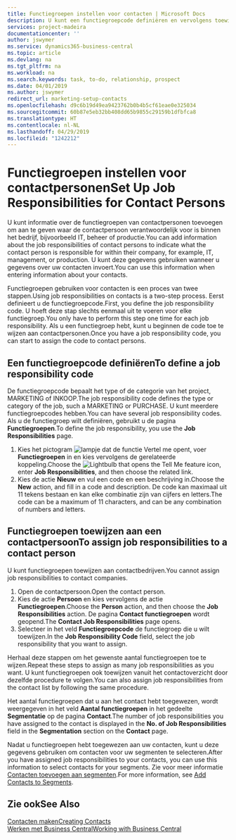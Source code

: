 ```yaml
---
title: Functiegroepen instellen voor contacten | Microsoft Docs
description: U kunt een functiegroepcode definiëren en vervolgens toewijzen aan een contact om de taken aan te geven waarvoor uw contact verantwoordelijk is in hun bedrijf, bijvoorbeeld, IT of productie.
services: project-madeira
documentationcenter: ''
author: jswymer
ms.service: dynamics365-business-central
ms.topic: article
ms.devlang: na
ms.tgt_pltfrm: na
ms.workload: na
ms.search.keywords: task, to-do, relationship, prospect
ms.date: 04/01/2019
ms.author: jswymer
redirect_url: marketing-setup-contacts
ms.openlocfilehash: d9c6b19d49ea9423762b0b4b5cf61eae0e325034
ms.sourcegitcommit: 60b87e5eb32bb408dd65b9855c29159b1dfbfca8
ms.translationtype: HT
ms.contentlocale: nl-NL
ms.lasthandoff: 04/29/2019
ms.locfileid: "1242212"
---
```

# <a name="set-up-job-responsibilities-for-contact-persons"></a><span data-ttu-id="9e01f-103">Functiegroepen instellen voor contactpersonen</span><span class="sxs-lookup"><span data-stu-id="9e01f-103">Set Up Job Responsibilities for Contact Persons</span></span>
<span data-ttu-id="9e01f-104">U kunt informatie over de functiegroepen van contactpersonen toevoegen om aan te geven waar de contactpersoon verantwoordelijk voor is binnen het bedrijf, bijvoorbeeld IT, beheer of productie.</span><span class="sxs-lookup"><span data-stu-id="9e01f-104">You can add information about the job responsibilities of contact persons to indicate what the contact person is responsible for within their company, for example, IT, management, or production.</span></span> <span data-ttu-id="9e01f-105">U kunt deze gegevens gebruiken wanneer u gegevens over uw contacten invoert.</span><span class="sxs-lookup"><span data-stu-id="9e01f-105">You can use this information when entering information about your contacts.</span></span>

<span data-ttu-id="9e01f-106">Functiegroepen gebruiken voor contacten is een proces van twee stappen.</span><span class="sxs-lookup"><span data-stu-id="9e01f-106">Using job responsibilities on contacts is a two-step process.</span></span> <span data-ttu-id="9e01f-107">Eerst definieert u de functiegroepcode.</span><span class="sxs-lookup"><span data-stu-id="9e01f-107">First, you define the job responsibility code.</span></span> <span data-ttu-id="9e01f-108">U hoeft deze stap slechts eenmaal uit te voeren voor elke functiegroep.</span><span class="sxs-lookup"><span data-stu-id="9e01f-108">You only have to perform this step one time for each job responsibility.</span></span> <span data-ttu-id="9e01f-109">Als u een functiegroep hebt, kunt u beginnen de code toe te wijzen aan contactpersonen.</span><span class="sxs-lookup"><span data-stu-id="9e01f-109">Once you have a job responsibility code, you can start to assign the code to contact persons.</span></span>

## <a name="to-define-a-job-responsibility-code"></a><span data-ttu-id="9e01f-110">Een functiegroepcode definiëren</span><span class="sxs-lookup"><span data-stu-id="9e01f-110">To define a job responsibility code</span></span>
<span data-ttu-id="9e01f-111">De functiegroepcode bepaalt het type of de categorie van het project, MARKETING of INKOOP.</span><span class="sxs-lookup"><span data-stu-id="9e01f-111">The job responsibility code defines the type or category of the job, such a MARKETING or PURCHASE.</span></span> <span data-ttu-id="9e01f-112">U kunt meerdere functiegroepcodes hebben.</span><span class="sxs-lookup"><span data-stu-id="9e01f-112">You can have several job responsibility codes.</span></span> <span data-ttu-id="9e01f-113">Als u de functiegroep wilt definiëren, gebruikt u de pagina **Functiegroepen**.</span><span class="sxs-lookup"><span data-stu-id="9e01f-113">To define the job responsibility, you use the **Job Responsibilities** page.</span></span>

1. <span data-ttu-id="9e01f-114">Kies het pictogram ![lampje dat de functie Vertel me opent](media/ui-search/search_small.png "Vertel me wat u wilt doen"), voer **Functiegroepen** in en kies vervolgens de gerelateerde koppeling.</span><span class="sxs-lookup"><span data-stu-id="9e01f-114">Choose the ![Lightbulb that opens the Tell Me feature](media/ui-search/search_small.png "Tell me what you want to do") icon, enter **Job Responsibilities**, and then choose the related link.</span></span>
2. <span data-ttu-id="9e01f-115">Kies de actie **Nieuw** en vul een code en een beschrijving in.</span><span class="sxs-lookup"><span data-stu-id="9e01f-115">Choose the **New** action, and fill in a code and description.</span></span> <span data-ttu-id="9e01f-116">De code kan maximaal uit 11 tekens bestaan en kan elke combinatie zijn van cijfers en letters.</span><span class="sxs-lookup"><span data-stu-id="9e01f-116">The code can be a maximum of 11 characters, and can be any combination of numbers and letters.</span></span>

## <a name="to-assign-job-responsibilities-to-a-contact-person"></a><span data-ttu-id="9e01f-117">Functiegroepen toewijzen aan een contactpersoon</span><span class="sxs-lookup"><span data-stu-id="9e01f-117">To assign job responsibilities to a contact person</span></span>
<span data-ttu-id="9e01f-118">U kunt functiegroepen toewijzen aan contactbedrijven.</span><span class="sxs-lookup"><span data-stu-id="9e01f-118">You cannot assign job responsibilities to contact companies.</span></span>

1. <span data-ttu-id="9e01f-119">Open de contactpersoon.</span><span class="sxs-lookup"><span data-stu-id="9e01f-119">Open the contact person.</span></span>
2. <span data-ttu-id="9e01f-120">Kies de actie **Persoon** en kies vervolgens de actie **Functiegroepen**.</span><span class="sxs-lookup"><span data-stu-id="9e01f-120">Choose the **Person** action, and then choose the **Job Responsibilities** action.</span></span> <span data-ttu-id="9e01f-121">De pagina **Contact functiegroepen** wordt geopend.</span><span class="sxs-lookup"><span data-stu-id="9e01f-121">The **Contact Job Responsibilities** page opens.</span></span>
3. <span data-ttu-id="9e01f-122">Selecteer in het veld **Functiegroepcode** de functiegroep die u wilt toewijzen.</span><span class="sxs-lookup"><span data-stu-id="9e01f-122">In the **Job Responsibility Code** field, select the job responsibility that you want to assign.</span></span>

<span data-ttu-id="9e01f-123">Herhaal deze stappen om het gewenste aantal functiegroepen toe te wijzen.</span><span class="sxs-lookup"><span data-stu-id="9e01f-123">Repeat these steps to assign as many job responsibilities as you want.</span></span> <span data-ttu-id="9e01f-124">U kunt functiegroepen ook toewijzen vanuit het contactoverzicht door dezelfde procedure te volgen.</span><span class="sxs-lookup"><span data-stu-id="9e01f-124">You can also assign job responsibilities from the contact list by following the same procedure.</span></span>

<span data-ttu-id="9e01f-125">Het aantal functiegroepen dat u aan het contact hebt toegewezen, wordt weergegeven in het veld **Aantal functiegroepen** in het gedeelte **Segmentatie** op de pagina **Contact**.</span><span class="sxs-lookup"><span data-stu-id="9e01f-125">The number of job responsibilities you have assigned to the contact is displayed in the **No. of Job Responsibilities** field in the **Segmentation** section on the **Contact** page.</span></span>

<span data-ttu-id="9e01f-126">Nadat u functiegroepen hebt toegewezen aan uw contacten, kunt u deze gegevens gebruiken om contacten voor uw segmenten te selecteren.</span><span class="sxs-lookup"><span data-stu-id="9e01f-126">After you have assigned job responsibilities to your contacts, you can use this information to select contacts for your segments.</span></span> <span data-ttu-id="9e01f-127">Zie voor meer informatie [Contacten toevoegen aan segmenten](marketing-add-contact-segment.md).</span><span class="sxs-lookup"><span data-stu-id="9e01f-127">For more information, see [Add Contacts to Segments](marketing-add-contact-segment.md).</span></span>

## <a name="see-also"></a><span data-ttu-id="9e01f-128">Zie ook</span><span class="sxs-lookup"><span data-stu-id="9e01f-128">See Also</span></span>
[<span data-ttu-id="9e01f-129">Contacten maken</span><span class="sxs-lookup"><span data-stu-id="9e01f-129">Creating Contacts</span></span>](marketing-create-contact-companies.md)  
[<span data-ttu-id="9e01f-130">Werken met Business Central</span><span class="sxs-lookup"><span data-stu-id="9e01f-130">Working with Business Central</span></span>](ui-work-product.md)
